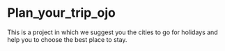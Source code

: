 # Plan_your_trip_ojo
This is a project in which we suggest you the cities to go for holidays and help you to choose the best place to stay.
